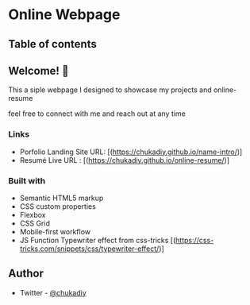# Online Webpage

## Table of contents

## Welcome! 👋
This a siple webpage I designed to showcase my projects and online-resume 

feel free to connect with me and reach out at any time

### Links
- Porfolio Landing Site URL: [(https://chukadiy.github.io/name-intro/)]
- Resumé Live URL : [(https://chukadiy.github.io/online-resume/)]

### Built with

- Semantic HTML5 markup
- CSS custom properties
- Flexbox
- CSS Grid
- Mobile-first workflow
- JS Function Typewriter effect from css-tricks [(https://css-tricks.com/snippets/css/typewriter-effect/)]

## Author

- Twitter - [@chukadiy](https://www.twitter.com/chukadiy)
